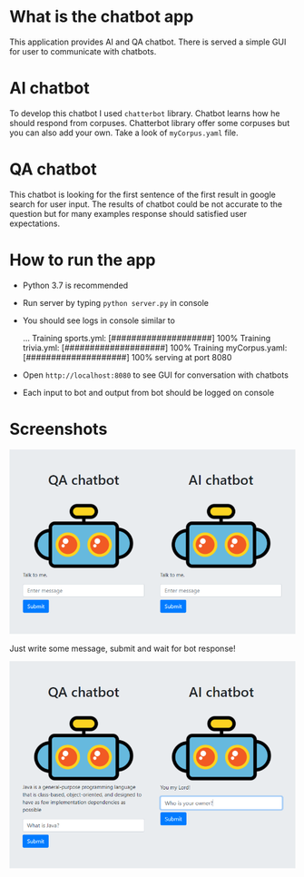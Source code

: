 # What is the chatbot app
This application provides AI and QA chatbot. There is served a simple GUI for user to communicate with chatbots.
# AI chatbot
To develop this chatbot I used <code>chatterbot</code> library. Chatbot learns how he should respond from corpuses.
Chatterbot library offer some corpuses but you can also add your own. Take a look of <code>myCorpus.yaml</code> file.
# QA chatbot
This chatbot is looking for the first sentence of the first result in google search for user input. 
The results of chatbot could be not accurate to the question but for many examples response should satisfied user expectations.
# How to run the app
* Python 3.7 is recommended
* Run server by typing <code>python server.py</code> in console
* You should see logs in console similar to


    ...
    Training sports.yml: [####################] 100%
    Training trivia.yml: [####################] 100%
    Training myCorpus.yaml: [####################] 100%
    serving at port 8080
   
* Open <code>http://localhost:8080</code> to see GUI for conversation with chatbots
* Each input to bot and output from bot should be logged on console
# Screenshots
![](screenshots/chatbotSS1.PNG)

Just write some message, submit and wait for bot response!

![](screenshots/chatbotSS2.PNG)